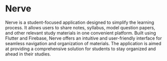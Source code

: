 # Nerve

Nerve is a student-focused application designed to simplify the learning process. It allows users to share notes, syllabus, model question papers, and other relevant study materials in one convenient platform. Built using Flutter and Firebase, Nerve offers an intuitive and user-friendly interface for seamless navigation and organization of materials. The application is aimed at providing a comprehensive solution for students to stay organized and ahead in their studies.
